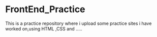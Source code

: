 # FrontEnd_Practice
This is a practice repository where i upload some practice sites i have worked on,using HTML ,CSS and .....

